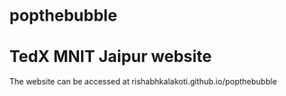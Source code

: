 # popthebubble
<h1>TedX MNIT Jaipur website</h1>
The website can be accessed at rishabhkalakoti.github.io/popthebubble
